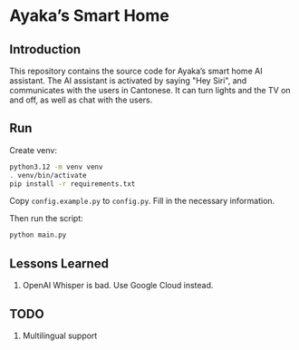 # Ayaka’s Smart Home

## Introduction

This repository contains the source code for Ayaka’s smart home AI assistant. The AI assistant is activated by saying "Hey Siri", and communicates with the users in Cantonese. It can turn lights and the TV on and off, as well as chat with the users.

## Run

Create venv:

```sh
python3.12 -m venv venv
. venv/bin/activate
pip install -r requirements.txt
```

Copy `config.example.py` to `config.py`. Fill in the necessary information.

Then run the script:

```sh
python main.py
```

## Lessons Learned

1. OpenAI Whisper is bad. Use Google Cloud instead.

## TODO

1. Multilingual support
